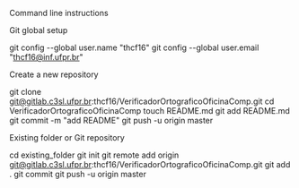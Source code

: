 Command line instructions


Git global setup

git config --global user.name "thcf16"
git config --global user.email "thcf16@inf.ufpr.br"

Create a new repository

git clone git@gitlab.c3sl.ufpr.br:thcf16/VerificadorOrtograficoOficinaComp.git
cd VerificadorOrtograficoOficinaComp
touch README.md
git add README.md
git commit -m "add README"
git push -u origin master

Existing folder or Git repository

cd existing_folder
git init
git remote add origin git@gitlab.c3sl.ufpr.br:thcf16/VerificadorOrtograficoOficinaComp.git
git add .
git commit
git push -u origin master
